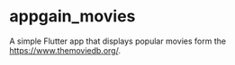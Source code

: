 # appgain_movies

A simple Flutter app that displays popular movies form the https://www.themoviedb.org/.

